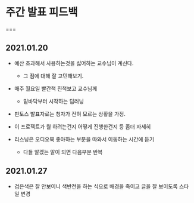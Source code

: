 # 주간 발표 피드백
===

## 2021.01.20

* 예산 초과해서 사용하는것을 싫어하는 교수님이 계신다.
    * 그 점에 대해 잘 고민해보기.

* 매주 월요일 빨간책 진척보고 교수님께
    * 밑바닥부터 시작하는 딥러닝

* 핀토스 발표자료는 청자가 전혀 모르는 상황을 가정.
* 이 프로젝트가 뭘 하려는건지 어떻게 진행한건지 등 좀더 자세히

* 리스닝은 오디오북 좋아하는 부분을 따와서 이동하는 시간에 듣기
    * 다들 알겠는 말이 되면 다음부분 반복

## 2021.01.27

* 검은색은 잘 안보이니 색반전을 하는 식으로 배경을 죽이고 글을 잘 보이도록 스타일 변경

